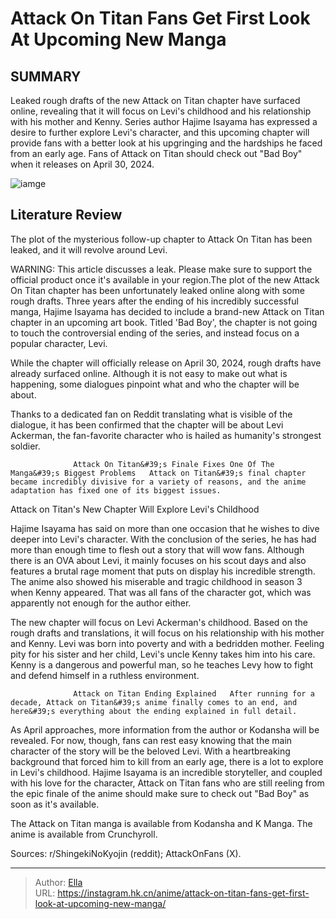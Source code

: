 # Attack On Titan Fans Get First Look At Upcoming New Manga


## SUMMARY 



  Leaked rough drafts of the new Attack on Titan chapter have surfaced online, revealing that it will focus on Levi&#39;s childhood and his relationship with his mother and Kenny.   Series author Hajime Isayama has expressed a desire to further explore Levi&#39;s character, and this upcoming chapter will provide fans with a better look at his upgringing and the hardships he faced from an early age.   Fans of Attack on Titan should check out &#34;Bad Boy&#34; when it releases on April 30, 2024.  

![iamge](https://static1.srcdn.com/wordpress/wp-content/uploads/2023/11/levi-ackerman-attack-on-titan.jpg)

## Literature Review

The plot of the mysterious follow-up chapter to Attack On Titan has been leaked, and it will revolve around Levi.




WARNING: This article discusses a leak. Please make sure to support the official product once it&#39;s available in your region.The plot of the new Attack On Titan chapter has been unfortunately leaked online along with some rough drafts. Three years after the ending of his incredibly successful manga, Hajime Isayama has decided to include a brand-new Attack on Titan chapter in an upcoming art book. Titled &#39;Bad Boy&#39;, the chapter is not going to touch the controversial ending of the series, and instead focus on a popular character, Levi.




While the chapter will officially release on April 30, 2024, rough drafts have already surfaced online. Although it is not easy to make out what is happening, some dialogues pinpoint what and who the chapter will be about.


 

Thanks to a dedicated fan on Reddit translating what is visible of the dialogue, it has been confirmed that the chapter will be about Levi Ackerman, the fan-favorite character who is hailed as humanity&#39;s strongest soldier.

                  Attack On Titan&#39;s Finale Fixes One Of The Manga&#39;s Biggest Problems   Attack on Titan&#39;s final chapter became incredibly divisive for a variety of reasons, and the anime adaptation has fixed one of its biggest issues.   


 Attack on Titan&#39;s New Chapter Will Explore Levi&#39;s Childhood 
          




Hajime Isayama has said on more than one occasion that he wishes to dive deeper into Levi&#39;s character. With the conclusion of the series, he has had more than enough time to flesh out a story that will wow fans. Although there is an OVA about Levi, it mainly focuses on his scout days and also features a brutal rage moment that puts on display his incredible strength. The anime also showed his miserable and tragic childhood in season 3 when Kenny appeared. That was all fans of the character got, which was apparently not enough for the author either.

The new chapter will focus on Levi Ackerman&#39;s childhood. Based on the rough drafts and translations, it will focus on his relationship with his mother and Kenny. Levi was born into poverty and with a bedridden mother. Feeling pity for his sister and her child, Levi&#39;s uncle Kenny takes him into his care. Kenny is a dangerous and powerful man, so he teaches Levy how to fight and defend himself in a ruthless environment.

                  Attack on Titan Ending Explained   After running for a decade, Attack on Titan&#39;s anime finally comes to an end, and here&#39;s everything about the ending explained in full detail.   




          

As April approaches, more information from the author or Kodansha will be revealed. For now, though, fans can rest easy knowing that the main character of the story will be the beloved Levi. With a heartbreaking background that forced him to kill from an early age, there is a lot to explore in Levi&#39;s childhood. Hajime Isayama is an incredible storyteller, and coupled with his love for the character, Attack on Titan fans who are still reeling from the epic finale of the anime should make sure to check out &#34;Bad Boy&#34; as soon as it&#39;s available.

The Attack on Titan manga is available from Kodansha and K Manga. The anime is available from Crunchyroll.

Sources: r/ShingekiNoKyojin (reddit); AttackOnFans (X).



---

> Author: [Ella](https://instagram.hk.cn/)  
> URL: https://instagram.hk.cn/anime/attack-on-titan-fans-get-first-look-at-upcoming-new-manga/  

